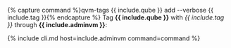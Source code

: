 {% capture command %}qvm-tags {{ include.qube }} add --verbose {{ include.tag }}{% endcapture %}
Tag **{{ include.qube }}** with *{{ include.tag }}* through **{{ include.adminvm }}**:

{% include cli.md host=include.adminvm command=command %}
